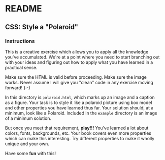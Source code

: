 # README

## CSS: Style a "Polaroid"

### Instructions

This is a creative exercise which allows you to apply all the knowledge you've accumulated. We're at a point where you need to start branching out with your ideas and figuring out how to apply what you have learned in a practical sense.

Make sure the HTML is valid before proceeding. Make sure the image works. Never assume I will give you "clean" code in any exercise moving forward! }:-)

In this directory is `polaroid.html`, which marks up an image and a caption as a figure. Your task is to style it like a polaroid picture using box model and other properties you have learned thus far. Your solution should, at a minimum, look like a Polaroid. Included in the `example` directory is an image of a minimum solution.

But once you meet that requirement, **play!!!** You've learned a lot about colors, fonts, backgrounds, etc. Your book covers even more properties which can make this interesting. Try different properties to make it wholly unique and your own.

Have some **fun** with this!
